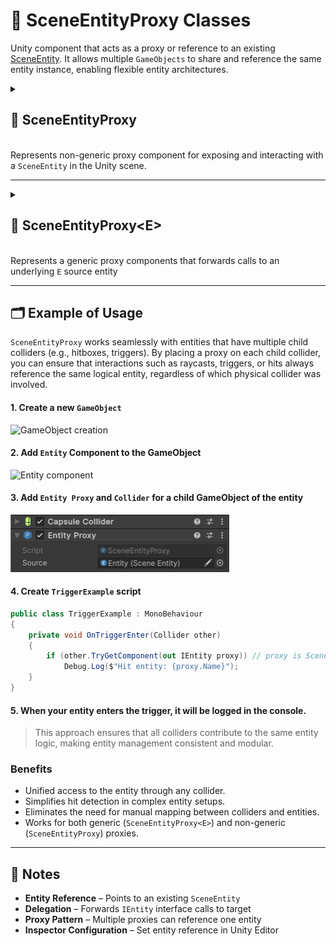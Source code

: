 # 🧩 SceneEntityProxy Classes

Unity component that acts as a proxy or reference to an existing [SceneEntity](SceneEntity.md).
It allows multiple `GameObjects` to share and reference the same entity instance, enabling flexible entity
architectures.

<details>
  <summary>
    <h2 id="-scene-entity-proxy"> 🧩 SceneEntityProxy</h2>
    <br> Represents non-generic proxy component for exposing and interacting with a <code>SceneEntity</code> in the Unity scene.
  </summary>

<br>

```csharp
public class SceneEntityProxy : SceneEntityProxy<SceneEntity>
```

- **Inheritance:** extends [SceneEntityProxy&lt;E&gt;](#-scene-entity-proxy-t)

### 🛠 Inspector Settings

| Parameter | Description                                                        |
|-----------|--------------------------------------------------------------------|
| `source`  | Reference to the actual `SceneEntity` object that this proxy wraps |

### 🔑 Properties

#### `Source`

```csharp
public SceneEntity Source { get; }
```

- **Description:** The source entity that this proxy forwards calls to.

</details>

---

<details>
  <summary>
    <h2 id="-scene-entity-proxy-t"> 🧩 SceneEntityProxy&lt;E&gt;</h2>
    <br> Represents a generic proxy components that forwards calls to an underlying <code>E</code> source entity
  </summary>

<br>

```csharp
public abstract class SceneEntityProxy<E> : MonoBehaviour, IEntity
    where E : SceneEntity
```

- **Type Parameter:** `E` — The type of the source entity, must inherit from [SceneEntity](SceneEntity.md)
- **Inheritance:** derived from `MonoBehaviour` and implemented [IEntity](IEntity.md)

### 🛠 Inspector Settings

| Parameter | Description                                              |
|-----------|----------------------------------------------------------|
| `source`  | Reference to the actual `E` object that this proxy wraps |

### 🔑 Properties

#### `Source`

```csharp
public E Source { get; }
```

- **Description:** The source entity that this proxy forwards calls to.


</details>

---

## 🗂 Example of Usage

`SceneEntityProxy` works seamlessly with entities that have multiple child colliders (e.g., hitboxes, triggers). By
placing a proxy on each child collider, you can ensure that interactions such as raycasts, triggers, or hits always
reference the same logical entity, regardless of which physical collider was involved.

#### 1. Create a new `GameObject`

<img width="360" height="255" alt="GameObject creation" src="https://github.com/user-attachments/assets/463a721f-e50d-4cb7-86be-a5d50a6bfa17" />

#### 2. Add `Entity` Component to the GameObject

<img width="464" height="346" alt="Entity component" src="https://github.com/user-attachments/assets/f74644ba-5858-4857-816e-ea47eed0e913" />

#### 3. Add `Entity Proxy` and `Collider` for a child GameObject of the entity

<img width="350" height="" alt="Entity component" src="../../Images/EntityProxy.png" />

#### 4. Create `TriggerExample` script

```csharp
public class TriggerExample : MonoBehaviour
{
    private void OnTriggerEnter(Collider other)
    {
        if (other.TryGetComponent(out IEntity proxy)) // proxy is SceneEntityProxy
            Debug.Log($"Hit entity: {proxy.Name}");
    }
}
```

#### 5. When your entity enters the trigger, it will be logged in the console.

> This approach ensures that all colliders contribute to the same entity logic, making entity management consistent and
> modular.

### Benefits

- Unified access to the entity through any collider.
- Simplifies hit detection in complex entity setups.
- Eliminates the need for manual mapping between colliders and entities.
- Works for both generic (`SceneEntityProxy<E>`) and non-generic (`SceneEntityProxy`) proxies.

---

## 📝 Notes

- **Entity Reference** – Points to an existing `SceneEntity`
- **Delegation** – Forwards `IEntity` interface calls to target
- **Proxy Pattern** – Multiple proxies can reference one entity
- **Inspector Configuration** – Set entity reference in Unity Editor
